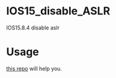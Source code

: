 # IOS15_disable_ASLR
IOS15.8.4 disable aslr

# Usage

[this repo](https://bbs.kanxue.com/thread-287808.htm) will help you.
